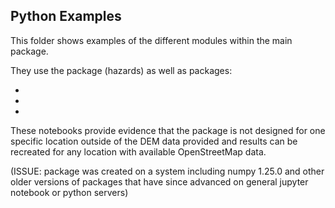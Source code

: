 Python Examples 
---------------


This folder shows examples of the different modules within the main package. 

They use the package (hazards) as well as packages:

  -
  -
  -
  
  
These notebooks provide evidence that the package is not designed for one specific location outside of the DEM data provided and results can be recreated for any location with available OpenStreetMap data. 


(ISSUE: package was created on a system including numpy 1.25.0 and other older versions of packages that have since advanced on general jupyter notebook or python servers)
